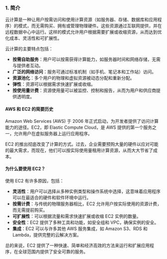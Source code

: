 ### 1. 简介


云计算是一种让用户按需访问和使用计算资源（如服务器、存储、数据库和应用程序）的模式，而无需购买、拥有或管理物理硬件。这些资源通过互联网提供，并在远程数据中心中运行。这样的模式允许用户根据需要扩展或收缩资源，从而达到优化成本、灵活性和可扩展性。

云计算的主要特点包括：
- **按需自助服务**：用户可以按需获得计算能力，如服务器时间和网络存储，无需与提供者互动。
- **广泛的网络访问**：服务可通过标准机制（如手机、笔记本和工作站）访问。
- **资源池化**：多个用户的物理和虚拟资源被动态分配和重新分配。
- **弹性**：资源可以根据需求快速扩展或收缩。
- **按使用量计费**：资源使用量可以被监控、控制和报告，从而为用户和供应商提供透明度。

#### AWS 和 EC2 的简要历史

Amazon Web Services (AWS) 于 2006 年正式启动，为开发者提供了访问计算能力的途径。EC2，即 Elastic Compute Cloud，是 AWS 提供的第一个服务之一，允许用户在虚拟服务器上运行应用程序。

EC2 的推出彻底改变了计算的方式。过去，企业需要预购大量的硬件以应对可能的最大需求，而现在，他们可以按实际使用量租用计算资源，从而大大节省了成本。

#### 为什么要使用 EC2？

使用 EC2 有许多原因，包括：

- **灵活性**：用户可以选择从多种实例类型和操作系统中选择，这意味着应用程序可以在最适合的硬件和软件环境中运行。
- **按需计费**：与传统的物理服务器相比，EC2 允许用户按实际使用的资源计费，而无需提前购买。
- **可扩展性**：可以根据流量和需求快速扩展或收缩 EC2 实例的数量。
- **安全性**：EC2 提供了多种工具和功能，如安全组和 VPC，确保实例的安全。
- **集成**：EC2 可以与许多其他 AWS 服务集成，如 Amazon S3、RDS 和 Lambda，提供完整的云解决方案。

总的来说，EC2 提供了一种快速、简单和经济高效的方法来运行和扩展应用程序，在全球范围内提供了安全可靠的服务。